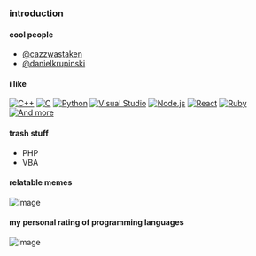 ### introduction

#### cool people
- [@cazzwastaken]( https://github.com/cazzwastaken/ )
- [@danielkrupinski]( https://github.com/danielkrupinski )

#### i like
[![C++](https://img.shields.io/static/v1?label=&message=C%2B%2B&color=1870d5&style=for-the-badge&logo=c%2B%2B&logoColor=white)](https://) [![C](https://img.shields.io/static/v1?label=&message=C&color=b5e1e3&style=for-the-badge&logo=c&logoColor=white)](https://) [![Python](https://img.shields.io/static/v1?label=&message=Python&color=1a1aff&style=for-the-badge&logo=python&logoColor=white)](https://) [![Visual Studio](https://img.shields.io/static/v1?label=&message=Visual+Studio&color=cc00cc&style=for-the-badge&logo=visual-studio&logoColor=white)](https://) [![Node.js](https://img.shields.io/static/v1?label=&message=Node.js&color=00ff00&style=for-the-badge&logo=node.js&logoColor=white)](https://) [![React](https://img.shields.io/static/v1?label=&message=React&color=66ccff&style=for-the-badge&logo=react&logoColor=white)](https://) [![Ruby](https://img.shields.io/static/v1?label=&message=Ruby&color=ff0000&style=for-the-badge&logo=ruby&logoColor=white)](https://) [![And more](https://img.shields.io/static/v1?label=&message=And+more&color=000000&style=for-the-badge)](https://)
#### trash stuff
- PHP
- VBA

#### relatable memes
![image](https://github.com/wrzxw/wrzxw/assets/116313580/63d2371e-146e-4570-8aba-9ba09d0cfb9e)

#### my personal rating of programming languages
![image](https://github.com/wrzxw/wrzxw/assets/116313580/42905d8c-9a22-428b-b150-f97560d15d34)
